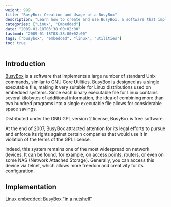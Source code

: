 ```yaml
---
weight: 999
title: "BusyBox: Creation and Usage of a BusyBox"
description: "Learn how to create and use BusyBox, a software that implements numerous standard Unix commands in a single executable file, making it ideal for embedded Linux systems."
categories: ["Linux", "Embedded"]
date: "2009-01-18T03:38:00+02:00"
lastmod: "2009-01-18T03:38:00+02:00"
tags: ["busybox", "embedded", "linux", "utilities"]
toc: true
---
```


## Introduction

[BusyBox](https://fr.wikipedia.org/wiki/Busybox) is a software that implements a large number of standard Unix commands, similar to GNU Core Utilities. BusyBox is designed as a single executable file, making it very suitable for Linux distributions used on embedded systems. Since each binary executable file for Linux contains several kilobytes of additional information, the idea of combining more than two hundred programs into a single executable file allows for considerable space savings.

Distributed under the GNU GPL version 2 license, BusyBox is free software.

At the end of 2007, BusyBox attracted attention for its legal efforts to pursue and enforce its rights against certain companies that would use it in violation of the terms of the GPL license.

Indeed, this system remains one of the most widespread on network devices. It can be found, for example, on access points, routers, or even on some NAS (Network Attached Storage). Generally, you can access this device via telnet, which allows more freedom and creativity for its configuration.

## Implementation

[Linux embedded: BusyBox "in a nutshell"](/pdf/busybox.pdf)

